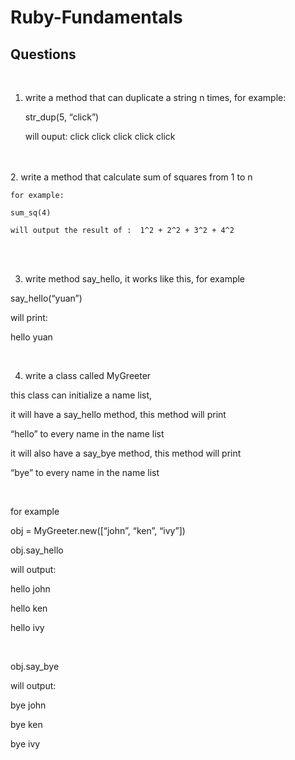 # Ruby-Fundamentals
## Questions
<br />

1. write a method that can duplicate a string n times, for example:

    str_dup(5, “click”)

    will ouput:   click click click click click
<br />
 
<br />
2. write a method that calculate sum of squares from 1 to n

    for example:

    sum_sq(4)

    will output the result of :  1^2 + 2^2 + 3^2 + 4^2

<br />
<br />

3. write method say_hello, it works like this, for example

say_hello(“yuan”)

will print:

hello yuan
<br />

<br />

4. write a class called MyGreeter

this class can initialize a name list,

it will have a say_hello method, this method will print

“hello” to every name in the name list

it will also have a say_bye method, this method will print

“bye” to every name in the name list

 
<br />

for example

obj = MyGreeter.new([“john”, “ken”, “ivy”])
<br />


obj.say_hello

will output:

hello john

hello ken

hello ivy

<br />


obj.say_bye

will output:

bye john

bye ken

bye ivy
<br />
